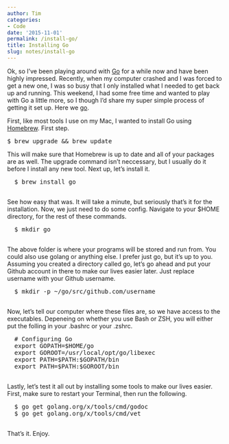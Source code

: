 ```yaml
---
author: Tim
categories:
- Code
date: '2015-11-01'
permalink: /install-go/
title: Installing Go
slug: notes/install-go
---
```


Ok, so I&#8217;ve been playing around with [Go][1] for a while now and have been highly impressed. Recently, when my computer crashed and I was forced to get a new one, I was so busy that I only installed what I needed to get back up and running. This weekend, I had some free time and wanted to play with Go a little more, so I though I&#8217;d share my super simple process of getting it set up. Here we [go][2].

<!--more-->

First, like most tools I use on my Mac, I wanted to install Go using [Homebrew][3]. First step.

<pre>
$ brew upgrade && brew update
</pre>
  
  
  <p>
    This will make sure that Homebrew is up to date and all of your packages are as well. The <span class='code-inline'>upgrade</span> command isn&#8217;t neccessary, but I usually do it before I install any new tool. Next up, let&#8217;s install it.
  </p>
  
  
  <pre>
  $ brew install go
  </pre>
  
  
  <p>
    See how easy that was. It will take a minute, but seriously that&#8217;s it for the installation. Now, we just need to do some config. Navigate to your <span class='code-inline'>$HOME</span> directory, for the rest of these commands.
  </p>
  
  
  <pre>
  $ mkdir go
  </pre>
  
  
  <p>
    The above folder is where your programs will be stored and run from. You could also use <span class='code-inline'>golang</span> or anything else. I prefer just <span class='code-inline'>go</span>, but it&#8217;s up to you. Assuming you created a directory called <span class='code-inline'>go</span>, let&#8217;s go ahead and put your Github account in there to make our lives easier later. Just replace <span class='code-inline'>username</span> with your Github username.
  </p>
  
  
  <pre>
  $ mkdir -p ~/go/src/github.com/username
  </pre>
  
  
  <p>
    Now, let&#8217;s tell our computer where these files are, so we have access to the executables. Depeneing on whether you use Bash or ZSH, you will either put the folling in your <span class='code-inline'>.bashrc</span> or your <span class='code-inline'>.zshrc</span>.
  </p>
  
  
  <pre>
  # Configuring Go
  export GOPATH=$HOME/go
  export GOROOT=/usr/local/opt/go/libexec
  export PATH=$PATH:$GOPATH/bin
  export PATH=$PATH:$GOROOT/bin
  </pre>
  
  
  <p>
    Lastly, let&#8217;s test it all out by installing some tools to make our lives easier. First, make sure to restart your Terminal, then run the following.
  </p>
  
  
  <pre>
  $ go get golang.org/x/tools/cmd/godoc
  $ go get golang.org/x/tools/cmd/vet
  </pre>
  
  
  <p>
    That&#8217;s it. Enjoy.
  </p>

 [1]: http://golang.org
 [2]: http://www.urbandictionary.com/define.php?term=pun+intended
 [3]: http://brew.sh
 